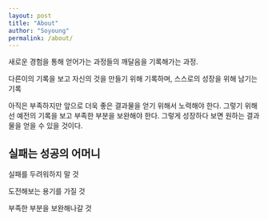 ```yaml
---
layout: post
title: "About"
author: "Soyoung"
permalink: /about/
---
```


새로운 경험을 통해 얻어가는 과정들의 깨달음을 기록해가는 과정.

다른이의 기록을 보고 자신의 것을 만들기 위해 기록하며, 스스로의 성장을 위해 남기는 기록

아직은 부족하지만 앞으로 더욱 좋은 결과물을 얻기 위해서 노력해야 한다. 그렇기 위해선 예전의 기록을 보고 부족한 부분을 보완해야 한다. 그렇게 성장하다 보면 원하는 결과물을 얻을 수 있을 것이다.

## 실패는 성공의 어머니
실패를 두려워하지 말 것

도전해보는 용기를 가질 것

부족한 부분을 보완해나갈 것
